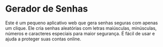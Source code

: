 # Gerador de Senhas
Este é um pequeno aplicativo web que gera senhas seguras com apenas um clique. Ele cria senhas aleatórias com letras maiúsculas, minúsculas, números e caracteres especiais para maior segurança. É fácil de usar e ajuda a proteger suas contas online.
